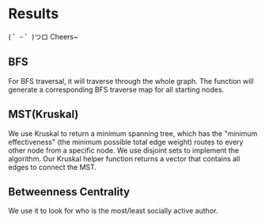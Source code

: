 # Results 

( ゜- ゜)つロ Cheers~

## BFS  
For BFS traversal, it will traverse through the whole graph. The function will generate a corresponding BFS traverse map for all starting nodes.
 

## MST(Kruskal) 
We use Kruskal to return a minimum spanning tree, which has the "minimum effectiveness" (the minimum possible total edge weight) routes to every other node from a specific node. We use disjoint sets to implement the algorithm. Our Kruskal helper function returns a vector that contains all edges to connect the MST.


## Betweenness Centrality 
We use it to look for who is the most/least socially active author.
